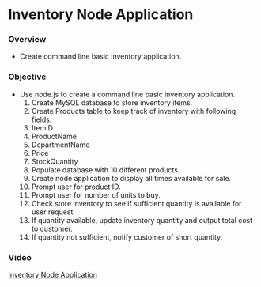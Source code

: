 # Inventory Node Application

### Overview
* Create command line basic inventory application.

### Objective
* Use node.js to create a command line basic inventory application.
  1. Create MySQL database to store inventory items.
  2. Create Products table to keep track of inventory with following fields.
    1. ItemID
    2. ProductName
    3. DepartmentName
    4. Price
    5. StockQuantity
  3. Populate database with 10 different products.
  4. Create node application to display all times available for sale.
  5. Prompt user for product ID.
  6. Prompt user for number of units to buy.
  7. Check store inventory to see if sufficient quantity is available for user request.
    1. If quantity available, update inventory quantity and output total cost to customer.
    2. If quantity not sufficient, notify customer of short quantity.

### Video
[Inventory Node Application](https://youtu.be/9yitzBMMxb8)
